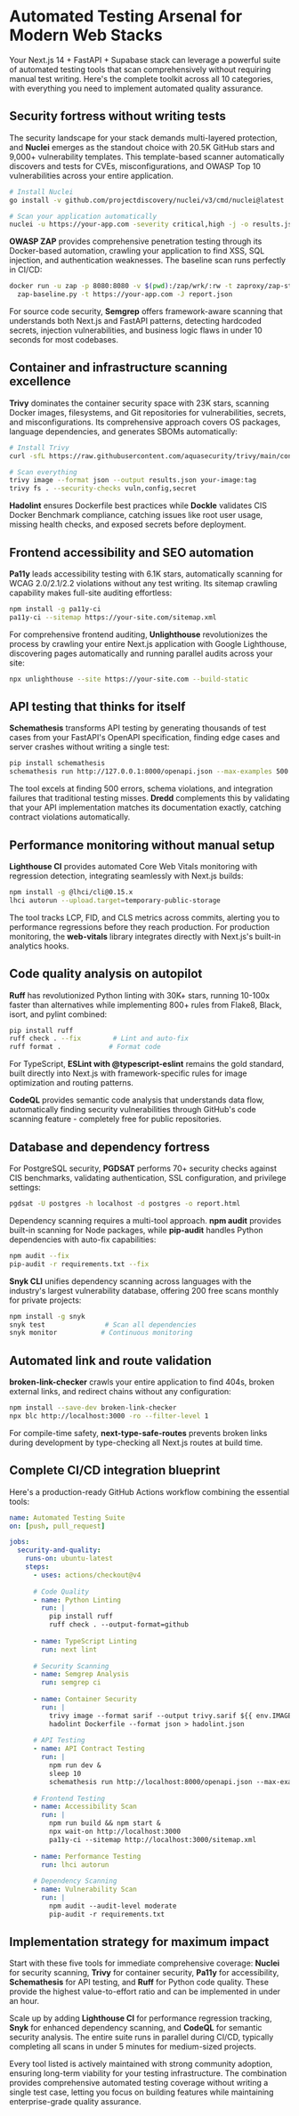 # Automated Testing Arsenal for Modern Web Stacks

Your Next.js 14 + FastAPI + Supabase stack can leverage a powerful suite of automated testing tools that scan comprehensively without requiring manual test writing. Here's the complete toolkit across all 10 categories, with everything you need to implement automated quality assurance.

## Security fortress without writing tests

The security landscape for your stack demands multi-layered protection, and **Nuclei** emerges as the standout choice with 20.5K GitHub stars and 9,000+ vulnerability templates. This template-based scanner automatically discovers and tests for CVEs, misconfigurations, and OWASP Top 10 vulnerabilities across your entire application.

```bash
# Install Nuclei
go install -v github.com/projectdiscovery/nuclei/v3/cmd/nuclei@latest

# Scan your application automatically
nuclei -u https://your-app.com -severity critical,high -j -o results.json
```

**OWASP ZAP** provides comprehensive penetration testing through its Docker-based automation, crawling your application to find XSS, SQL injection, and authentication weaknesses. The baseline scan runs perfectly in CI/CD:

```bash
docker run -u zap -p 8080:8080 -v $(pwd):/zap/wrk/:rw -t zaproxy/zap-stable \
  zap-baseline.py -t https://your-app.com -J report.json
```

For source code security, **Semgrep** offers framework-aware scanning that understands both Next.js and FastAPI patterns, detecting hardcoded secrets, injection vulnerabilities, and business logic flaws in under 10 seconds for most codebases.

## Container and infrastructure scanning excellence

**Trivy** dominates the container security space with 23K stars, scanning Docker images, filesystems, and Git repositories for vulnerabilities, secrets, and misconfigurations. Its comprehensive approach covers OS packages, language dependencies, and generates SBOMs automatically:

```bash
# Install Trivy
curl -sfL https://raw.githubusercontent.com/aquasecurity/trivy/main/contrib/install.sh | sh -s -- -b /usr/local/bin

# Scan everything
trivy image --format json --output results.json your-image:tag
trivy fs . --security-checks vuln,config,secret
```

**Hadolint** ensures Dockerfile best practices while **Dockle** validates CIS Docker Benchmark compliance, catching issues like root user usage, missing health checks, and exposed secrets before deployment.

## Frontend accessibility and SEO automation

**Pa11y** leads accessibility testing with 6.1K stars, automatically scanning for WCAG 2.0/2.1/2.2 violations without any test writing. Its sitemap crawling capability makes full-site auditing effortless:

```bash
npm install -g pa11y-ci
pa11y-ci --sitemap https://your-site.com/sitemap.xml
```

For comprehensive frontend auditing, **Unlighthouse** revolutionizes the process by crawling your entire Next.js application with Google Lighthouse, discovering pages automatically and running parallel audits across your site:

```bash
npx unlighthouse --site https://your-site.com --build-static
```

## API testing that thinks for itself

**Schemathesis** transforms API testing by generating thousands of test cases from your FastAPI's OpenAPI specification, finding edge cases and server crashes without writing a single test:

```bash
pip install schemathesis
schemathesis run http://127.0.0.1:8000/openapi.json --max-examples 500
```

The tool excels at finding 500 errors, schema violations, and integration failures that traditional testing misses. **Dredd** complements this by validating that your API implementation matches its documentation exactly, catching contract violations automatically.

## Performance monitoring without manual setup

**Lighthouse CI** provides automated Core Web Vitals monitoring with regression detection, integrating seamlessly with Next.js builds:

```bash
npm install -g @lhci/cli@0.15.x
lhci autorun --upload.target=temporary-public-storage
```

The tool tracks LCP, FID, and CLS metrics across commits, alerting you to performance regressions before they reach production. For production monitoring, the **web-vitals** library integrates directly with Next.js's built-in analytics hooks.

## Code quality analysis on autopilot

**Ruff** has revolutionized Python linting with 30K+ stars, running 10-100x faster than alternatives while implementing 800+ rules from Flake8, Black, isort, and pylint combined:

```bash
pip install ruff
ruff check . --fix        # Lint and auto-fix
ruff format .            # Format code
```

For TypeScript, **ESLint with @typescript-eslint** remains the gold standard, built directly into Next.js with framework-specific rules for image optimization and routing patterns.

**CodeQL** provides semantic code analysis that understands data flow, automatically finding security vulnerabilities through GitHub's code scanning feature - completely free for public repositories.

## Database and dependency fortress

For PostgreSQL security, **PGDSAT** performs 70+ security checks against CIS benchmarks, validating authentication, SSL configuration, and privilege settings:

```bash
pgdsat -U postgres -h localhost -d postgres -o report.html
```

Dependency scanning requires a multi-tool approach. **npm audit** provides built-in scanning for Node packages, while **pip-audit** handles Python dependencies with auto-fix capabilities:

```bash
npm audit --fix
pip-audit -r requirements.txt --fix
```

**Snyk CLI** unifies dependency scanning across languages with the industry's largest vulnerability database, offering 200 free scans monthly for private projects:

```bash
npm install -g snyk
snyk test               # Scan all dependencies
snyk monitor           # Continuous monitoring
```

## Automated link and route validation

**broken-link-checker** crawls your entire application to find 404s, broken external links, and redirect chains without any configuration:

```bash
npm install --save-dev broken-link-checker
npx blc http://localhost:3000 -ro --filter-level 1
```

For compile-time safety, **next-type-safe-routes** prevents broken links during development by type-checking all Next.js routes at build time.

## Complete CI/CD integration blueprint

Here's a production-ready GitHub Actions workflow combining the essential tools:

```yaml
name: Automated Testing Suite
on: [push, pull_request]

jobs:
  security-and-quality:
    runs-on: ubuntu-latest
    steps:
      - uses: actions/checkout@v4
      
      # Code Quality
      - name: Python Linting
        run: |
          pip install ruff
          ruff check . --output-format=github
          
      - name: TypeScript Linting
        run: next lint
        
      # Security Scanning
      - name: Semgrep Analysis
        run: semgrep ci
        
      - name: Container Security
        run: |
          trivy image --format sarif --output trivy.sarif ${{ env.IMAGE_NAME }}
          hadolint Dockerfile --format json > hadolint.json
          
      # API Testing
      - name: API Contract Testing
        run: |
          npm run dev &
          sleep 10
          schemathesis run http://localhost:8000/openapi.json --max-examples 100
          
      # Frontend Testing
      - name: Accessibility Scan
        run: |
          npm run build && npm start &
          npx wait-on http://localhost:3000
          pa11y-ci --sitemap http://localhost:3000/sitemap.xml
          
      - name: Performance Testing
        run: lhci autorun
        
      # Dependency Scanning  
      - name: Vulnerability Scan
        run: |
          npm audit --audit-level moderate
          pip-audit -r requirements.txt
```

## Implementation strategy for maximum impact

Start with these five tools for immediate comprehensive coverage: **Nuclei** for security scanning, **Trivy** for container security, **Pa11y** for accessibility, **Schemathesis** for API testing, and **Ruff** for Python code quality. These provide the highest value-to-effort ratio and can be implemented in under an hour.

Scale up by adding **Lighthouse CI** for performance regression tracking, **Snyk** for enhanced dependency scanning, and **CodeQL** for semantic security analysis. The entire suite runs in parallel during CI/CD, typically completing all scans in under 5 minutes for medium-sized projects.

Every tool listed is actively maintained with strong community adoption, ensuring long-term viability for your testing infrastructure. The combination provides comprehensive automated testing coverage without writing a single test case, letting you focus on building features while maintaining enterprise-grade quality assurance.